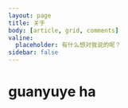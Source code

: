 ```yaml
---
layout: page
title: 关于
body: [article, grid, comments]
valine:
  placeholder: 有什么想对我说的呢？
sidebar: false
---
```


# guanyuye ha 